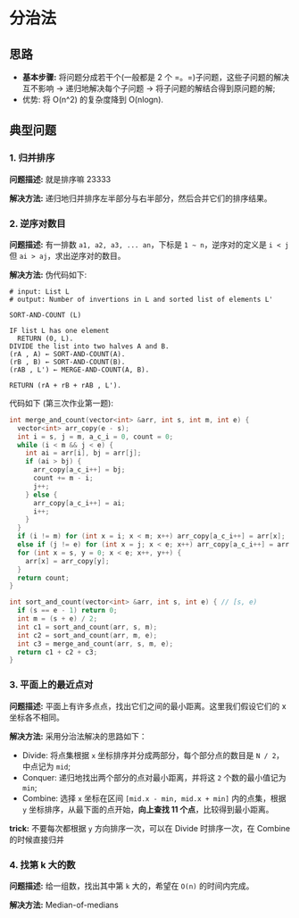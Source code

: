 # 分治法

## 思路

- **基本步骤:** 将问题分成若干个(一般都是 2 个 =。=)子问题，这些子问题的解决互不影响 -> 递归地解决每个子问题 -> 将子问题的解结合得到原问题的解;
- 优势: 将 O(n^2) 的复杂度降到 O(nlogn).

## 典型问题

### 1. 归并排序

**问题描述:** 就是排序嘛 23333

**解决方法:** 递归地归并排序左半部分与右半部分，然后合并它们的排序结果。

### 2. **逆序对数目**

**问题描述:** 有一排数 `a1, a2, a3, ... an`，下标是 `1 ~ n`，逆序对的定义是 `i < j` 但 `ai > aj`，求出逆序对的数目。

**解决方法:** 伪代码如下:

```
# input: List L
# output: Number of invertions in L and sorted list of elements L'

SORT-AND-COUNT (L)

IF list L has one element
  RETURN (0, L).
DIVIDE the list into two halves A and B.
(rA , A) ← SORT-AND-COUNT(A).
(rB , B) ← SORT-AND-COUNT(B).
(rAB , L') ← MERGE-AND-COUNT(A, B).

RETURN (rA + rB + rAB , L').
```

代码如下 (第三次作业第一题):

``` C++
int merge_and_count(vector<int> &arr, int s, int m, int e) {
  vector<int> arr_copy(e - s);
  int i = s, j = m, a_c_i = 0, count = 0;
  while (i < m && j < e) {
    int ai = arr[i], bj = arr[j];
    if (ai > bj) {
      arr_copy[a_c_i++] = bj;
      count += m - i;
      j++;
    } else {
      arr_copy[a_c_i++] = ai;
      i++;
    }
  }
  if (i != m) for (int x = i; x < m; x++) arr_copy[a_c_i++] = arr[x];
  else if (j != e) for (int x = j; x < e; x++) arr_copy[a_c_i++] = arr[x];
  for (int x = s, y = 0; x < e; x++, y++) {
    arr[x] = arr_copy[y];
  }
  return count;
}

int sort_and_count(vector<int> &arr, int s, int e) { // [s, e)
  if (s == e - 1) return 0;
  int m = (s + e) / 2;
  int c1 = sort_and_count(arr, s, m);
  int c2 = sort_and_count(arr, m, e);
  int c3 = merge_and_count(arr, s, m, e);
  return c1 + c2 + c3;
}
```

### 3. **平面上的最近点对**

**问题描述:** 平面上有许多点点，找出它们之间的最小距离。这里我们假设它们的 x 坐标各不相同。

**解决方法:** 采用分治法解决的思路如下：

- Divide: 将点集根据 `x` 坐标排序并分成两部分，每个部分点的数目是 `N / 2`，中点记为 `mid`;
- Conquer: 递归地找出两个部分的点对最小距离，并将这 `2` 个数的最小值记为 `min`;
- Combine: 选择 `x` 坐标在区间 `[mid.x - min, mid.x + min]` 内的点集，根据 `y` 坐标排序，从最下面的点开始，**向上查找 11 个点**，比较得到最小距离。

**trick:** 不要每次都根据 `y` 方向排序一次，可以在 Divide 时排序一次，在 Combine 的时候直接归并

### 4. **找第 k 大的数**

**问题描述:** 给一组数，找出其中第 `k` 大的，希望在 `O(n)` 的时间内完成。

**解决方法:** Median-of-medians